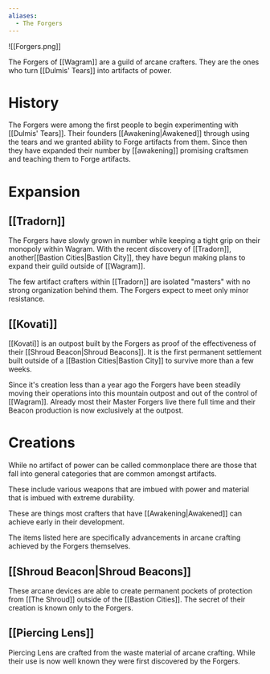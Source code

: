 ```yaml
---
aliases:
  - The Forgers
---
```

![[Forgers.png]]

The Forgers of [[Wagram]] are a guild of arcane crafters. They are the ones who turn [[Dulmis' Tears]] into artifacts of power.
# History

The Forgers were among the first people to begin experimenting with [[Dulmis' Tears]]. Their founders [[Awakening|Awakened]] through using the tears and we granted ability to Forge artifacts from them. Since then they have expanded their number by [[awakening]] promising craftsmen and teaching them to Forge artifacts.
# Expansion

## [[Tradorn]]

The Forgers have slowly grown in number while keeping a tight grip on their monopoly within Wagram. With the recent discovery of [[Tradorn]], another[[Bastion Cities|Bastion City]], they have begun making plans to expand their guild outside of [[Wagram]].

The few artifact crafters within [[Tradorn]] are isolated "masters" with no strong organization behind them. The Forgers expect to meet only minor resistance.
## [[Kovati]]

[[Kovati]] is an outpost built by the Forgers as proof of the effectiveness of their [[Shroud Beacon|Shroud Beacons]]. It is the first permanent settlement built outside of a [[Bastion Cities|Bastion City]] to survive more than a few weeks.

Since it's creation less than a year ago the Forgers have been steadily moving their operations into this mountain outpost and out of the control of [[Wagram]]. Already most their Master Forgers live there full time and their Beacon production is now exclusively at the outpost.
# Creations

While no artifact of power can be called commonplace there are those that fall into general categories that are common amongst artifacts.

These include various weapons that are imbued with power and material that is imbued with extreme durability.

These are things most crafters that have [[Awakening|Awakened]] can achieve early in their development.

The items listed here are specifically advancements in arcane crafting achieved by the Forgers themselves.
## [[Shroud Beacon|Shroud Beacons]]

These arcane devices are able to create permanent pockets of protection from [[The Shroud]] outside of the [[Bastion Cities]]. The secret of their creation is known only to the Forgers.
## [[Piercing Lens]]

Piercing Lens are crafted from the waste material of arcane crafting. While their use is now well known they were first discovered by the Forgers.
